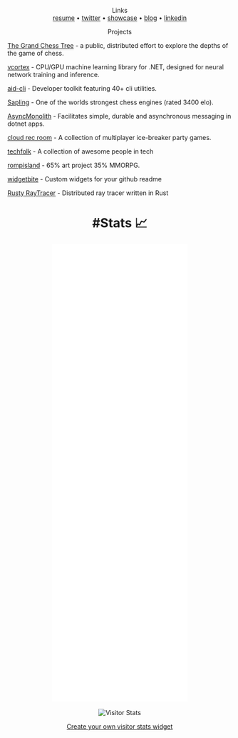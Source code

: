   <p align="center">
  Links
    <br />
  <a href="https://hello.timmoth.com">resume</a> •
  <a href="https://twitter.com/Timmoth_j">twitter</a> •
  <a href="https://timmoth.com/showcase">showcase</a> •
  <a href="https://timmoth.com/posts">blog</a> •
  <a href="https://www.linkedin.com/in/timmoth/">linkedin</a> 
</p>

<p align="center">
  Projects
  <br />

  <a href="https://grandchesstree.com/">The Grand Chess Tree</a> - a public, distributed effort to explore the depths of the game of chess.

  <a href="https://github.com/Timmoth/vcortex">vcortex</a> - CPU/GPU machine learning library for .NET, designed for neural network training and inference.
  
  <a href="https://github.com/Timmoth/aid-cli">aid-cli</a> - Developer toolkit featuring 40+ cli utilities.
  
  <a href="https://github.com/Timmoth/Sapling">Sapling</a> - One of the worlds strongest chess engines (rated 3400 elo).

  <a href="https://github.com/Timmoth/AsyncMonolith">AsyncMonolith</a> - Facilitates simple, durable and asynchronous messaging in dotnet apps. 
  
  <a href="https://cloudrecroom.com/">cloud rec room</a> - A collection of multiplayer ice-breaker party games.
  
  <a href="https://techfolk.dev/">techfolk</a> - A collection of awesome people in tech
  
  <a href="https://rompisland.com/">rompisland</a> - 65% art project 35% MMORPG.
  
  <a href="https://widgetbite.com/">widgetbite</a> - Custom widgets for your github readme

  <a href="https://github.com/Timmoth/RustyRatracerr">Rusty RayTracer</a> - Distributed ray tracer written in Rust
</p>

<h1 align="center">#Stats 📈</h1>       

<p align="center">
  <img src="/github-metrics.svg" />
</p>

<div align="center">
  <img alt="Visitor Stats" src="https://widgetbite.com/stats/timmoth"/>  
</div>
<p align="center">
    <a href="https://widgetbite.com">Create your own visitor stats widget</a>
</p>
